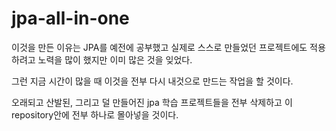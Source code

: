 # jpa-all-in-one

이것을 만든 이유는 JPA를 예전에 공부했고 실제로 스스로 만들었던 프로젝트에도 적용하려고 노력을 많이 했지만 이미 많은 것을 잊었다. 

그런 지금 시간이 많을 때 이것을 전부 다시 내것으로 만드는 작업을 할 것이다. 

오래되고 산발된, 그리고 덜 만들어진 jpa 학습 프로젝트들을 전부 삭제하고 이 repository안에 전부 하나로 몰아넣을 것이다. 

